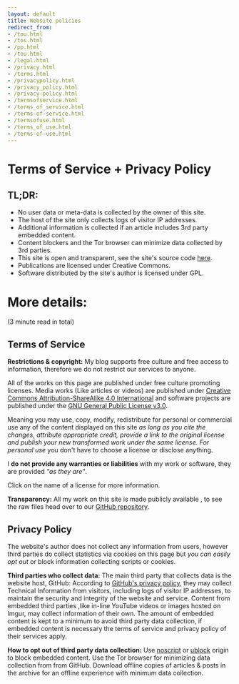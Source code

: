 ```yaml
---
layout: default
title: Website policies 
redirect_from:
- /tou.html
- /tos.html
- /pp.html
- /tou.html
- /legal.html
- /privacy.html
- /terms.html
- /privacypolicy.html
- /privacy_policy.html
- /privacy-policy.html
- /termsofservice.html
- /terms_of_service.html
- /terms-of-service.html
- /termsofuse.html
- /terms_of_use.html
- /terms-of-use.html
---
```


# Terms of Service + Privacy Policy

## TL;DR:

* No user data or meta-data is collected by the owner of this site. 
* The host of the site only collects logs of visitor IP addresses.
* Additional information is collected if an article includes 3rd party embedded content.
* Content blockers and the Tor browser can minimize data collected by 3rd parties.
* This site is open and transparent, see the site's source code [here][repo].
* Publications are licensed under Creative Commons.
* Software distributed by the site's author is licensed under GPL.


# More details:

(3 minute read in total)

## Terms of Service

**Restrictions & copyright:** My blog supports free culture and free access to information, therefore we do not restrict our services to anyone.

All of the works on this page are published under free culture promoting licenses. Media works (Like articles or videos) are published under [Creative Commons Attribution-ShareAlike 4.0 International](https://creativecommons.org/licenses/by-sa/4.0/) and software projects are published under the [GNU General Public License v3.0](https://www.gnu.org/licenses/quick-guide-gplv3.html).

Meaning you may use, copy, modify, redistribute for personal or commercial use any of the content displayed on this site *as long as you cite the changes, attribute appropriate credit, provide a link to the original license and publish your new transformed work under the same license*. _For personal use_ you don't have to choose a license or disclose anything.

I **do not provide any warranties or liabilities** with my work or software, they are provided _"as they are"_.

Click on the name of a license for more information.

**Transparency:** All my work on this site is made publicly available , to see the raw files head over to our [GitHub repository][repo].

[repo]: https://github.com/alex-esc/posts


## Privacy Policy

The website's author does not collect any information from users, however third parties do collect statistics via cookies on this page but _you can easily opt out_ or block information collecting scripts or cookies.

**Third parties who collect data:** The main third party that collects data is the website host, GitHub: According to [GitHub's privacy policy][ghpp], they may collect Technical Information from visitors, including logs of visitor IP addresses, to maintain the security and integrity of the website and service. Content from embedded third parties ,like in-line YouTube videos or images hosted on Imgur, may collect information of their own. The amount of embedded content is kept to a minimum to avoid third party data collection, if embedded content is necessary the terms of service and privacy policy of their services apply.

[ghpp]: https://help.github.com/en/articles/github-privacy-statement

**How to opt out of third party data collection:** Use [noscript](https://github.com/hackademix/noscript/) or [ublock](https://github.com/gorhill/uBlock) origin to block embedded content. Use the Tor browser for minimizing data collection from from GitHub. Download offline copies of articles & posts in the archive for an offline experience with minimum data collection.